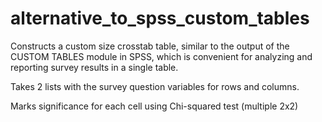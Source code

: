 # alternative_to_spss_custom_tables

Constructs a custom size crosstab table, similar to the output of the CUSTOM TABLES module in SPSS, which is convenient for analyzing and reporting survey results in a single table.

Takes 2 lists with the survey question variables for rows and columns.

Marks significance for each cell using Chi-squared test (multiple 2x2)
